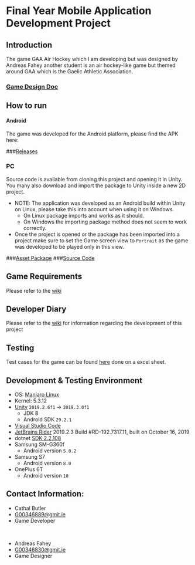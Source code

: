 # Final Year Mobile Application Development Project
## Introduction
The game GAA Air Hockey which I am developing but was designed by Andreas Fahey another student is an air hockey-like game but themed around GAA which is the Gaelic Athletic Association.
### [Game Design Doc](https://github.com/butlawr/gaa-air-hockey/blob/master/uploads/MobileAppsDesignDocument.pdf)

## How to run
#### Android
The game was developed for the Android platform, please find the APK here:

###[Releases]()

### PC
Source code is available from cloning this project and opening it in Unity. You many also download and import the package to Unity inside a new 2D project.<br>
   * NOTE: The application was developed as an Android build within Unity on Linux, please take this into account when using it on Windows.<br>
        - On Linux package imports and works as it should.
        - On Windows the importing package method does not seem to work correctly.
   * Once the project is opened or the package has been imported into a project make sure to set the Game screen view to `Portrait` as the game was developed to be played only in this view.
    
###[Asset Package]()
###[Source Code](https://github.com/butlawr/gaa-air-hockey)

## Game Requirements
Please refer to the [wiki](https://github.com/butlawr/gaa-air-hockey/wiki/home)

## Developer Diary 
Please refer to the [wiki](https://github.com/butlawr/gaa-air-hockey/wiki/Developer-Diary) for information regarding the development of this project

## Testing
Test cases for the game can be found [here](https://github.com/butlawr/gaa-air-hockey/blob/master/uploads/air_gaa_testcases.xlsx) done on a excel sheet.

## Development & Testing Environment
* OS: [Manjaro Linux](https://manjaro.org/download/official/kde/)
* Kernel: 5.3.12
* [Unity](https://unity.com/) `2019.2.6f1` -> `2019.3.0f1`
  * JDK 8
  * Android SDK `29.2.1`
* [Visual Studio Code](https://code.visualstudio.com/)
* [JetBrains Rider](https://www.jetbrains.com/rider/) 2019.2.3
Build #RD-192.7317.11, built on October 16, 2019
* dotnet [SDK 2.2.108](https://docs.microsoft.com/en-us/dotnet/core/install/linux-package-manager-rhel7)
* Samsung SM-G360f
    - Android version `5.0.2`
* Samsung S7
    - Android version `8.0`
* OnePlus 6T
    - Android version `10`
    
 
## Contact Information:
* Cathal Butler
* G00346889@gmit.ie
* Game Developer

<br>

* Andreas Fahey
* G00346830@gmit.ie
* Game Designer
